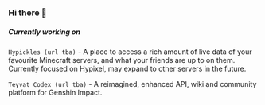 ### Hi there 👋

<!--
**ollefrost/ollefrost** is a ✨ _special_ ✨ repository because its `README.md` (this file) appears on your GitHub profile.

Here are some ideas to get you started:

- 🔭 I’m currently working on ...
- 🌱 I’m currently learning ...
- 👯 I’m looking to collaborate on ...
- 🤔 I’m looking for help with ...
- 💬 Ask me about ...
- 📫 How to reach me: ...
- 😄 Pronouns: ...
- ⚡ Fun fact: ...
-->

##### Currently working on

`Hypickles (url tba)` - A place to access a rich amount of live data of your favourite Minecraft servers, and what your friends are up to on them. Currently focused on Hypixel, may expand to other servers in the future.

`Teyvat Codex (url tba)` - A reimagined, enhanced API, wiki and community platform for Genshin Impact. 
